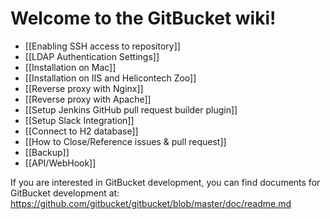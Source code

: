 Welcome to the GitBucket wiki!
====
 * [[Enabling SSH access to repository]]
 * [[LDAP Authentication Settings]]
 * [[Installation on Mac]]
 * [[Installation on IIS and Helicontech Zoo]]
 * [[Reverse proxy with Nginx]]
 * [[Reverse proxy with Apache]]
 * [[Setup Jenkins GitHub pull request builder plugin]]
 * [[Setup Slack Integration]]
 * [[Connect to H2 database]]
 * [[How to Close/Reference issues & pull request]]
 * [[Backup]]
 * [[API/WebHook]]

If you are interested in GitBucket development, you can find documents for GitBucket development at: https://github.com/gitbucket/gitbucket/blob/master/doc/readme.md